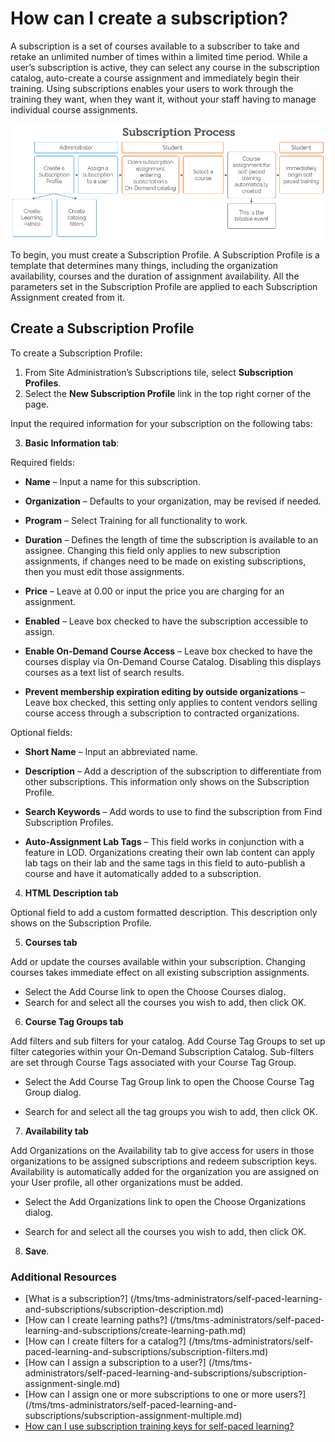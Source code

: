 # How can I create a subscription?

A subscription is a set of courses available to a subscriber to take and retake an unlimited number of times within a limited time period. While a user’s subscription is active, they can select any course in the subscription catalog, auto-create a course assignment and immediately begin their training. Using subscriptions enables your users to work through the training they want, when they want it, without your staff having to manage individual course assignments.

 ![](/tms/images/subscription-process.png)

To begin, you must create a Subscription Profile. A Subscription Profile is a template that determines many things, including the organization availability, courses and the duration of assignment availability. All the parameters set in the Subscription Profile are applied to each Subscription Assignment created from it. 

## Create a Subscription Profile

To create a Subscription Profile:

1.	From Site Administration’s Subscriptions tile, select **Subscription Profiles**. 
2.	Select the **New Subscription Profile** link in the top right corner of the page.

Input the required information for your subscription on the following tabs:

3.	**Basic Information tab**:

Required fields:

*	**Name** – Input a name for this subscription.

*	**Organization** – Defaults to your organization, may be revised if needed.

*	**Program** – Select Training for all functionality to work.

*	**Duration** – Defines the length of time the subscription is available to an assignee. Changing this field only applies to new subscription assignments, if changes need to be made on existing subscriptions, then you must edit those assignments.

*	**Price** – Leave at 0.00 or input the price you are charging for an assignment.

*	**Enabled** – Leave box checked to have the subscription accessible to assign.

*	**Enable On-Demand Course Access** – Leave box checked to have the courses display via On-Demand Course Catalog. Disabling this displays courses as a text list of search results.  

*	**Prevent membership expiration editing by outside organizations** – Leave box checked, this setting only applies to content vendors selling course access through a subscription to contracted organizations.
	
Optional fields:

*	**Short Name** – Input an abbreviated name.

*	**Description** – Add a description of the subscription to differentiate from other subscriptions. This information only shows on the Subscription Profile.

*	**Search Keywords** – Add words to use to find the subscription from Find Subscription Profiles.

*	**Auto-Assignment Lab Tags** – This field works in conjunction with a feature in LOD. Organizations creating their own lab content can apply lab tags on their lab and the same tags in this field to auto-publish a course and have it automatically added to a subscription.

4.	**HTML Description tab** 

Optional field to add a custom formatted description. This description only shows on the Subscription Profile.

5.	**Courses tab**

Add or update the courses available within your subscription. Changing courses takes immediate effect on all existing subscription assignments.

* Select the Add Course link to open the Choose Courses dialog.
* Search for and select all the courses you wish to add, then click OK.

6.	**Course Tag Groups tab**

Add filters and sub filters for your catalog. Add Course Tag Groups to set up filter categories within your On-Demand Subscription Catalog. Sub-filters are set through Course Tags associated with your Course Tag Group. 

* Select the Add Course Tag Group link to open the Choose Course Tag Group dialog.

* Search for and select all the tag groups you wish to add, then click OK.

7.	**Availability tab**

Add Organizations on the Availability tab to give access for users in those organizations to be assigned subscriptions and redeem subscription keys.  Availability is automatically added for the organization you are assigned on your User profile, all other organizations must be added.

* Select the Add Organizations link to open the Choose Organizations dialog.

* Search for and select all the courses you wish to add, then click OK.

8.	**Save**.

### Additional Resources
- [What is a subscription?] (/tms/tms-administrators/self-paced-learning-and-subscriptions/subscription-description.md)
- [How can I create learning paths?] (/tms/tms-administrators/self-paced-learning-and-subscriptions/create-learning-path.md)
- [How can I create filters for a catalog?] (/tms/tms-administrators/self-paced-learning-and-subscriptions/subscription-filters.md)
- [How can I assign a subscription to a user?] (/tms/tms-administrators/self-paced-learning-and-subscriptions/subscription-assignment-single.md)
- [How can I assign one or more subscriptions to one or more users?] (/tms/tms-administrators/self-paced-learning-and-subscriptions/subscription-assignment-multiple.md)
- [How can I use subscription training keys for self-paced learning?](/tms/tms-administrators/self-paced-learning-and-subscriptions/subscription-training-keys.md)
